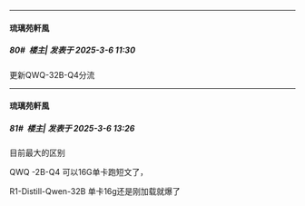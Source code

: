 ﻿
*****

####  琉璃苑軒風  
##### 80#         楼主| 发表于 2025-3-6 11:30

更新QWQ-32B-Q4分流


*****

####  琉璃苑軒風  
##### 81#         楼主| 发表于 2025-3-6 13:26

目前最大的区别

QWQ -2B-Q4 可以16G单卡跑短文了，

R1-Distill-Qwen-32B 单卡16g还是刚加载就爆了

